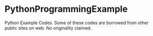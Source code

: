 # PythonProgrammingExample
Python Example Codes. Some of these codes are borrowed from other public sites on web. No originality claimed.
